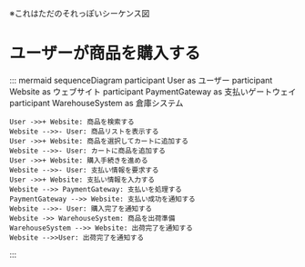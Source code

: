 ※これはただのそれっぽいシーケンス図
# ユーザーが商品を購入する
::: mermaid
sequenceDiagram
    participant User as ユーザー
    participant Website as ウェブサイト
    participant PaymentGateway as 支払いゲートウェイ
    participant WarehouseSystem as 倉庫システム

    User ->>+ Website: 商品を検索する
    Website -->>- User: 商品リストを表示する
    User ->>+ Website: 商品を選択してカートに追加する
    Website -->>- User: カートに商品を追加する
    User ->>+ Website: 購入手続きを進める
    Website -->>- User: 支払い情報を要求する
    User ->>+ Website: 支払い情報を入力する
    Website -->> PaymentGateway: 支払いを処理する
    PaymentGateway -->> Website: 支払い成功を通知する
    Website -->>- User: 購入完了を通知する
    Website ->> WarehouseSystem: 商品を出荷準備
    WarehouseSystem -->> Website: 出荷完了を通知する
    Website -->>User: 出荷完了を通知する
:::
